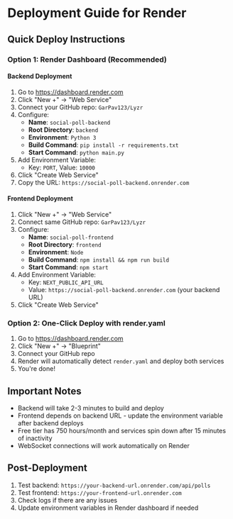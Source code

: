 # Deployment Guide for Render

## Quick Deploy Instructions

### Option 1: Render Dashboard (Recommended)

#### Backend Deployment
1. Go to https://dashboard.render.com
2. Click "New +" → "Web Service"
3. Connect your GitHub repo: `GarPav123/Lyzr`
4. Configure:
   - **Name**: `social-poll-backend`
   - **Root Directory**: `backend`
   - **Environment**: `Python 3`
   - **Build Command**: `pip install -r requirements.txt`
   - **Start Command**: `python main.py`
5. Add Environment Variable:
   - Key: `PORT`, Value: `10000`
6. Click "Create Web Service"
7. Copy the URL: `https://social-poll-backend.onrender.com`

#### Frontend Deployment
1. Click "New +" → "Web Service"
2. Connect same GitHub repo: `GarPav123/Lyzr`
3. Configure:
   - **Name**: `social-poll-frontend`
   - **Root Directory**: `frontend`
   - **Environment**: `Node`
   - **Build Command**: `npm install && npm run build`
   - **Start Command**: `npm start`
4. Add Environment Variable:
   - Key: `NEXT_PUBLIC_API_URL`
   - Value: `https://social-poll-backend.onrender.com` (your backend URL)
5. Click "Create Web Service"

### Option 2: One-Click Deploy with render.yaml

1. Go to https://dashboard.render.com
2. Click "New +" → "Blueprint"
3. Connect your GitHub repo
4. Render will automatically detect `render.yaml` and deploy both services
5. You're done!

## Important Notes

- Backend will take 2-3 minutes to build and deploy
- Frontend depends on backend URL - update the environment variable after backend deploys
- Free tier has 750 hours/month and services spin down after 15 minutes of inactivity
- WebSocket connections will work automatically on Render

## Post-Deployment

1. Test backend: `https://your-backend-url.onrender.com/api/polls`
2. Test frontend: `https://your-frontend-url.onrender.com`
3. Check logs if there are any issues
4. Update environment variables in Render dashboard if needed
